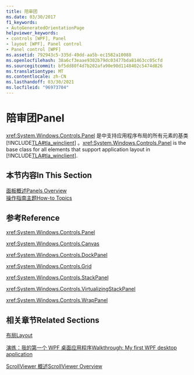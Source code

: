 ```yaml
---
title: 陪审团
ms.date: 03/30/2017
f1_keywords:
- AutoGeneratedOrientationPage
helpviewer_keywords:
- controls [WPF], Panel
- layout [WPF], Panel control
- Panel control [WPF]
ms.assetid: 792943c5-335d-49dd-aa5b-ec1582a10088
ms.openlocfilehash: 38a6cf3eaae9302b79dc03477bda81463cc05cfd
ms.sourcegitcommit: bf5dd80f4d7b202afa90e90d1148402c5474d826
ms.translationtype: MT
ms.contentlocale: zh-CN
ms.lasthandoff: 03/30/2021
ms.locfileid: "96973704"
---
```

# <a name="panel"></a><span data-ttu-id="a0190-102">陪审团</span><span class="sxs-lookup"><span data-stu-id="a0190-102">Panel</span></span>
<span data-ttu-id="a0190-103"><xref:System.Windows.Controls.Panel> 是中支持应用程序布局的所有元素的基类 [!INCLUDE[TLA#tla_winclient](../../../includes/tlasharptla-winclient-md.md)] 。</span><span class="sxs-lookup"><span data-stu-id="a0190-103"><xref:System.Windows.Controls.Panel> is the base class for all elements that support application layout in [!INCLUDE[TLA#tla_winclient](../../../includes/tlasharptla-winclient-md.md)].</span></span>  
  
## <a name="in-this-section"></a><span data-ttu-id="a0190-104">本节内容</span><span class="sxs-lookup"><span data-stu-id="a0190-104">In This Section</span></span>  
 [<span data-ttu-id="a0190-105">面板概述</span><span class="sxs-lookup"><span data-stu-id="a0190-105">Panels Overview</span></span>](panels-overview.md)  
 [<span data-ttu-id="a0190-106">操作指南主题</span><span class="sxs-lookup"><span data-stu-id="a0190-106">How-to Topics</span></span>](panel-how-to-topics.md)  
  
## <a name="reference"></a><span data-ttu-id="a0190-107">参考</span><span class="sxs-lookup"><span data-stu-id="a0190-107">Reference</span></span>  
 <xref:System.Windows.Controls.Panel>  
  
 <xref:System.Windows.Controls.Canvas>  
  
 <xref:System.Windows.Controls.DockPanel>  
  
 <xref:System.Windows.Controls.Grid>  
  
 <xref:System.Windows.Controls.StackPanel>  
  
 <xref:System.Windows.Controls.VirtualizingStackPanel>  
  
 <xref:System.Windows.Controls.WrapPanel>  
  
## <a name="related-sections"></a><span data-ttu-id="a0190-108">相关章节</span><span class="sxs-lookup"><span data-stu-id="a0190-108">Related Sections</span></span>  
 [<span data-ttu-id="a0190-109">布局</span><span class="sxs-lookup"><span data-stu-id="a0190-109">Layout</span></span>](../advanced/layout.md)  
  
 [<span data-ttu-id="a0190-110">演练：我的第一个 WPF 桌面应用程序</span><span class="sxs-lookup"><span data-stu-id="a0190-110">Walkthrough: My first WPF desktop application</span></span>](../getting-started/walkthrough-my-first-wpf-desktop-application.md)  
  
 [<span data-ttu-id="a0190-111">ScrollViewer 概述</span><span class="sxs-lookup"><span data-stu-id="a0190-111">ScrollViewer Overview</span></span>](scrollviewer-overview.md)
